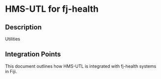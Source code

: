 # HMS-UTL for fj-health

## Description

Utilities

## Integration Points

This document outlines how HMS-UTL is integrated with fj-health systems in Fiji.
